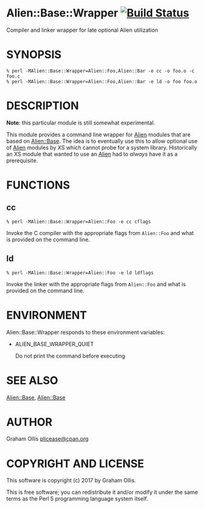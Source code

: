 # Alien::Base::Wrapper [![Build Status](https://secure.travis-ci.org/plicease/Alien-Base-Wrapper.png)](http://travis-ci.org/plicease/Alien-Base-Wrapper)

Compiler and linker wrapper for late optional Alien utilization

# SYNOPSIS

    % perl -MAlien::Base::Wrapper=Alien::Foo,Alien::Bar -e cc -o foo.o -c foo.c
    % perl -MAlien::Base::Wrapper=Alien::Foo,Alien::Bar -e ld -o foo foo.o

# DESCRIPTION

**Note**: this particular module is still somewhat experimental.

This module provides a command line wrapper for [Alien](https://metacpan.org/pod/Alien) modules that are
based on [Alien::Base](https://metacpan.org/pod/Alien::Base).  The idea is to eventually use this to allow optional
use of [Alien](https://metacpan.org/pod/Alien) modules by XS which cannot probe for a system library.
Historically an XS module that wanted to use an [Alien](https://metacpan.org/pod/Alien) had to _always_ have
it as a prerequisite.

# FUNCTIONS

## cc

    % perl -MAlien::Base::Wrapper=Alien::Foo -e cc cflags

Invoke the C compiler with the appropriate flags from `Alien::Foo` and what
is provided on the command line.

## ld

    % perl -MAlien::Base::Wrapper=Alien::Foo -e ld ldflags

Invoke the linker with the appropriate flags from `Alien::Foo` and what
is provided on the command line.

# ENVIRONMENT

Alien::Base::Wrapper responds to these environment variables:

- ALIEN\_BASE\_WRAPPER\_QUIET

    Do not print the command before executing

# SEE ALSO

[Alien::Base](https://metacpan.org/pod/Alien::Base), [Alien::Base](https://metacpan.org/pod/Alien::Base)

# AUTHOR

Graham Ollis <plicease@cpan.org>

# COPYRIGHT AND LICENSE

This software is copyright (c) 2017 by Graham Ollis.

This is free software; you can redistribute it and/or modify it under
the same terms as the Perl 5 programming language system itself.
